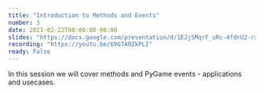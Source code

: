 ```yaml
---
title: "Introduction to Methods and Events"
number: 3
date: 2021-02-22T00:00:00-06:00
slides: "https://docs.google.com/presentation/d/1EJjSMqrF_uRc-4fdrU2-rxdoHKVH4o4XjYtG0Q67YEk/edit?usp=sharing"
recording: "https://youtu.be/69G7A0ZkPLI"
ready: False
---
```


In this session we will cover methods and PyGame events - applications and usecases.

